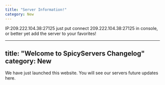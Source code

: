 ```yaml
---
title: "Server Information!"
category: New
---
```

IP:209.222.104.38:27125
just put connect 209.222.104.38:27125 in console, or better yet add the server to your favorites!

---
title:  "Welcome to SpicyServers Changelog"
category: New
---
We have just launched this website. You will see our servers future updates here.

